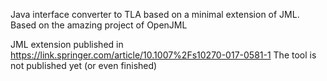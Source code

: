Java interface converter to TLA based on a minimal extension of JML. Based on the amazing project of OpenJML

JML extension published in https://link.springer.com/article/10.1007%2Fs10270-017-0581-1
The tool is not published yet (or even finished)
